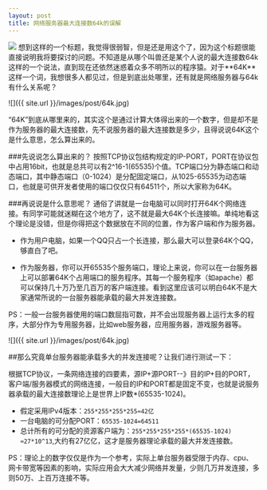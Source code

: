 ```yaml
---
layout: post
title: 网络服务器最大连接数64k的误解
---
```

<img src="{{ site.url }}/images/post/64k.jpg" class="excerpt">
想到这样的一个标题，我觉得很弱智，但是还是用这个了，因为这个标题很能直接说明我将要探讨的问题。不知道是从哪个叫兽还是某个人说的最大连接数64k这样的一个说法，直到现在还依然迷惑着众多不明所以的程序猿。对于**64K**这样一个词，我想很多人都见过，但是到底出处哪里，还有就是网络服务器与64k有什么关系呢？

<!-- ## -->

![]({{ site.url }}/images/post/64k.jpg)   

“64K”到底从哪里来的，其实这个是通过计算大体得出来的一个数字，但是却不是作为服务器的最大连接数，先不说服务器的最大连接数是多少，且得说说64K这个是什么意思，怎么算出来的。

###先说说怎么算出来的？
按照TCP协议包结构规定的IP-PORT，PORT在协议包中占用16bit，也就是总共可以有2^16-1(65535)个值。TCP端口分为静态端口和动态端口，其中静态端口（0-1024）是分配固定端口，从1025-65535为动态端口，也就是可供开发者使用的端口仅仅只有64511个，所以大家称为64K。

###再说说是什么意思呢？
通俗了讲就是一台电脑可以同时打开64K个网络连接。有同学可能就迷糊在这个地方了，这不就是最大64K个长连接嘛。单纯地看这个理论是没错，但是你得把这个数据放在不同的位置，作为客户端和作为服务器。

* 作为用户电脑，如果一个QQ只占一个长连接，那么最大可以登录64K个QQ，够直白了吧。

* 作为服务器，你可以开65535个服务端口，理论上来说，你可以在一台服务器上可以部署64K个占用端口的服务程序。其每一个服务程序（如apache）都可以保持几十万乃至几百万的客户端连接。看到这里应该可以明白64K不是大家通常所说的一台服务器能承载的最大并发连接数。

PS：一般一台服务器使用的端口数屈指可数，并不会出现服务器上运行太多的程序，大部分作为专用服务器，比如web服务器，应用服务器，游戏服务器等。

![]({{ site.url }}/images/post/64k.jpg)  

##那么究竟单台服务器能承载多大的并发连接呢？让我们进行测试一下：

根据TCP协议，一条网络连接的四要素，源IP+源PORT--》目的IP+目的PORT，客户端/服务器模式的网络连接，一般目的IP和PORT都是固定不变，也就是说服务器承载的最大连接数理论上是世界上IP数*(65535-1024)。

* 假定采用IPv4版本：`255*255*255*255≈42亿`
* 一台电脑的可分配PORT：`65535-1024=64511`
* 总计所有的可分配的资源客户端为：`255*255*255*255*(65535-1024)
≈27*10^13`,大约有27亿亿，这才是服务器理论承载的最大并发连接数。

PS：理论上的数字仅仅是作为一个参考，实际上单台服务器受限于内存、cpu、网卡带宽等因素的影响，实际应用会大大减少网络并发量，少则几万并发连接，多则50万、上百万连接不等。



